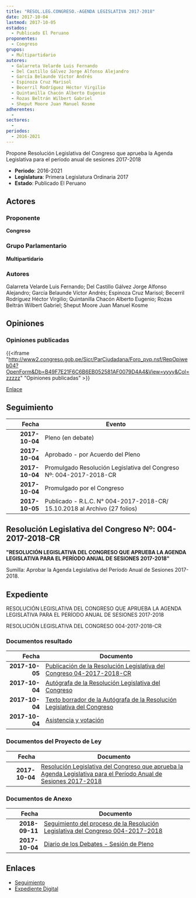 ```yaml
---
title: "RESOL.LEG.CONGRESO.-AGENDA LEGISLATIVA 2017-2018"
date: 2017-10-04
lastmod: 2017-10-05
estados: 
  - Publicado El Peruano
proponentes: 
  - Congreso
grupos: 
  - Multipartidario
autores: 
  - Galarreta Velarde Luis Fernando
  - Del Castillo Gálvez Jorge Alfonso Alejandro
  - García Belaunde Víctor Andrés
  - Espinoza Cruz Marisol
  - Becerril Rodríguez Héctor Virgilio
  - Quintanilla Chacón Alberto Eugenio
  - Rozas Beltrán Wilbert Gabriel
  - Sheput Moore Juan Manuel Kosme
adherentes: 
  - 
sectores: 
  - 
periodos: 
  - 2016-2021
---
```


Propone Resolución Legislativa del Congreso que aprueba la Agenda Legislativa para el período anual de sesiones 2017-2018

- **Periodo**: 2016-2021
- **Legislatura**: Primera Legislatura Ordinaria 2017
- **Estado**: Publicado El Peruano

## Actores

### Proponente

**Congreso**

### Grupo Parlamentario

**Multipartidario**

### Autores

Galarreta Velarde Luis Fernando; Del Castillo Gálvez Jorge Alfonso Alejandro; García Belaunde Víctor Andrés; Espinoza Cruz Marisol; Becerril Rodríguez Héctor Virgilio; Quintanilla Chacón Alberto Eugenio; Rozas Beltrán Wilbert Gabriel; Sheput Moore Juan Manuel Kosme


## Opiniones

### Opiniones publicadas

{{<iframe "http://www2.congreso.gob.pe/Sicr/ParCiudadana/Foro_pvp.nsf/RepOpiweb04?OpenForm&Db=B49F7E21F6C6B6EB052581AF0079D4A4&View=yyyy&Col=zzzzz" "Opiniones publicadas" >}}

[Enlace](http://www2.congreso.gob.pe/Sicr/ParCiudadana/Foro_pvp.nsf/RepOpiweb04?OpenForm&Db=B49F7E21F6C6B6EB052581AF0079D4A4&View=yyyy&Col=zzzzz)

## Seguimiento

| Fecha | Evento |
|------:|--------|
| **2017-10-04** | Pleno (en debate)|
| **2017-10-04** | Aprobado - por Acuerdo del Pleno|
| **2017-10-04** | Promulgado Resolución Legislativa del Congreso Nº: 004-2017-2018-CR|
| **2017-10-04** | Promulgado por el Congreso|
| **2017-10-05** | Publicado - R.L.C. N° 004-2017-2018-CR/ 15.10.2018 al Archivo (27 folios)|

## Resolución Legislativa del Congreso Nº: 004-2017-2018-CR

**"RESOLUCIÓN LEGISLATIVA DEL CONGRESO QUE APRUEBA LA AGENDA LEGISLATIVA PARA EL PERÍODO ANUAL DE SESIONES 2017-2018"**

Sumilla: Aprobar la Agenda Legislativa del Período Anual de Sesiones 2017-2018.


## Expediente

RESOLUCIÓN LEGISLATIVA DEL CONGRESO QUE APRUEBA LA AGENDA LEGISLATIVA PARA EL PERÍODO ANUAL DE SESIONES 2017-2018

RESOLUCIÓN LEGISLATIVA DEL CONGRESO 004-2017-2018-CR


### Documentos resultado

| Fecha | Documento |
|------:|--------|
| **2017-10-05** | [Publicación de la Resolución Legislativa del Congreso 04-2017-2018-CR](http://www.leyes.congreso.gob.pe/Documentos/2016_2021/Resolucion_Legislativa_del_Congreso/RLC-004-2017-2018-CR.pdf) |
| **2017-10-04** | [Autógrafa de la Resolución Legislativa del Congreso](http://www.leyes.congreso.gob.pe/Documentos/2016_2021/Autografas/Resolucion_Legislativa_del_Congreso/AU0195720171004..pdf) |
| **2017-10-04** | [Texto borrador de la Autógrafa de la Resolución Legislativa del Congreso](http://www.leyes.congreso.gob.pe/Documentos/2016_2021/Texto_Borrador_de_Autografa/BAU0195720170504.pdf) |
| **2017-10-04** | [Asistencia y votación](http://www.leyes.congreso.gob.pe/Documentos/2016_2021/Asistencia_y_Votacion/Proyectos_de_Ley/AV0195720171004..pdf) |

### Documentos del Proyecto de Ley

| Fecha | Documento |
|------:|--------|
| **2017-10-04** | [Resolución Legislativa del Congreso que aprueba la Agenda Legislativa para el Período Anual de Sesiones 2017-2018](http://www.leyes.congreso.gob.pe/Documentos/2016_2021/Proyectos_de_Ley_y_de_Resoluciones_Legislativas/PL0195720171004..pdf) |

### Documentos de Anexo

| Fecha | Documento |
|------:|--------|
| **2018-09-11** | [Seguimiento del proceso de la Resolución Legislativa del Congreso 004-2017-2018](http://www.leyes.congreso.gob.pe/Documentos/2016_2021/Seguimiento_de_Proyectos_de_Ley/01957PL20180911.PDF) |
| **2017-10-04** | [Diario de los Debates - Sesión de Pleno](http://www2.congreso.gob.pe/Sicr/DiarioDebates/Publicad.nsf/SesionesPleno/05256D6E0073DFE9052581B0005E1664/$FILE/PLO-2017-14.pdf) |

## Enlaces 

- [Seguimiento](http://www2.congreso.gob.pe/Sicr/TraDocEstProc/CLProLey2016.nsf/f7fff46988ca05b1052578e100829cc7/bc5828791a5541e4052581af007910c9?OpenDocument)
- [Expediente Digital](http://www2.congreso.gob.pe/Sicr/TraDocEstProc/CLProLey2016.nsf/f7fff46988ca05b1052578e100829cc7/bc5828791a5541e4052581af007910c9?OpenDocument&Click=05257FB7005EB655.eb71d0cf91d8294e05256cdf006b5706/$Body/0.1C6C)
